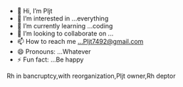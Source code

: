 - 👋 Hi, I’m Pljt
- 👀 I’m interested in ...everything
- 🌱 I’m currently learning ...coding
- 💞️ I’m looking to collaborate on ...
- 📫 How to reach me ...Pljt7492@gmail.com
- 😄 Pronouns: ...Whatever
- ⚡ Fun fact: ...Be happy

<!---
pljtav/pljtav is a ✨ special ✨ repository because its `README.md` (this file) appears on your GitHub profile.
You can click the Preview link to take a look at your changes.
--->
<html>
<head>
    <text>Rh in bancruptcy,with reorganization,Pljt owner,Rh deptor
